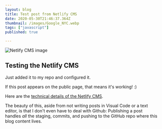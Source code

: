 ```yaml
---
layout: blog
title: Test post from Netlify CMS
date: 2020-05-30T21:46:37.364Z
thumbnail: /images/Google_NYC.webp
tags: ["javascript"]
published: true

---
```

![Netlify CMS image](/images/netlify-cms.jpg "Netlify CMS")

## Testing the Netlify CMS

Just added it to my repo and configured it.

If this post appears on the public page, that means it's working! :)

Here are the [technical details of the Netlify CMS](https://www.netlifycms.org/docs/add-to-your-site/).

The beauty of this, aside from not writing posts in Visual Code or a text editor, is that I don't even have to deal with Github: Publishing a post handles *all* the staging, commits, and pushing to the GitHub repo where this blog content lives.